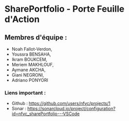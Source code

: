 <!--

 Copyright 2025 David Navarre &lt;David.Navarre at irit.fr&gt;.

Licensed under the Apache License, Version 2.0 (the "License");
you may not use this file except in compliance with the License.
You may obtain a copy of the License at

    http://www.apache.org/licenses/LICENSE-2.0

Unless required by applicable law or agreed to in writing, software
distributed under the License is distributed on an "AS IS" BASIS,
 WITHOUT WARRANTIES OR CONDITIONS OF ANY KIND, either express or implied.
See the License for the specific language governing permissions and
limitations under the License.

-->
# SharePortfolio - Porte Feuille d'Action

## Membres d'équipe :
- Noah Fallot-Verdon,
- Youssra BENSAHA,
- Ikram BOUKCEM,
- Meriem MAKHLOUF,
- Aymane AKCHA,
- Giani NEGRONI,
- Adriano PONYORI

### Liens important :
- Github : https://github.com/users/nfvc/projects/1
- Sonar : https://sonarcloud.io/project/configuration?id=nfvc_sharePortfolio---VSCode






